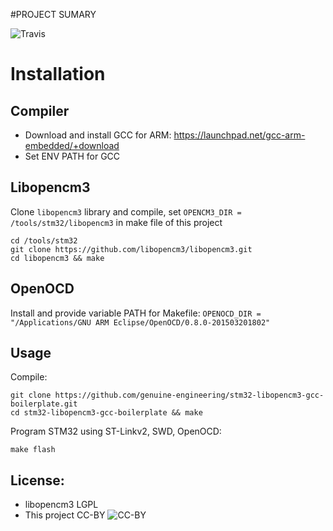 #PROJECT SUMARY

![Travis](https://travis-ci.org/genuine-engineering/stm32-libopencm3-gcc-boilerplate.svg?branch=master)

# Installation

## Compiler

- Download and install GCC for ARM: https://launchpad.net/gcc-arm-embedded/+download
- Set ENV PATH for GCC

## Libopencm3

Clone `libopencm3` library and compile, set  `OPENCM3_DIR = /tools/stm32/libopencm3` in make file of this project

```
cd /tools/stm32
git clone https://github.com/libopencm3/libopencm3.git
cd libopencm3 && make
```

## OpenOCD 

Install and provide variable PATH for Makefile: `OPENOCD_DIR = "/Applications/GNU ARM Eclipse/OpenOCD/0.8.0-201503201802"` 

## Usage

Compile:

```
git clone https://github.com/genuine-engineering/stm32-libopencm3-gcc-boilerplate.git
cd stm32-libopencm3-gcc-boilerplate && make
```

Program STM32 using ST-Linkv2, SWD, OpenOCD:

```
make flash
```

## License: 

- libopencm3 LGPL
- This project CC-BY ![CC-BY](https://licensebuttons.net/l/by/3.0/88x31.png)
